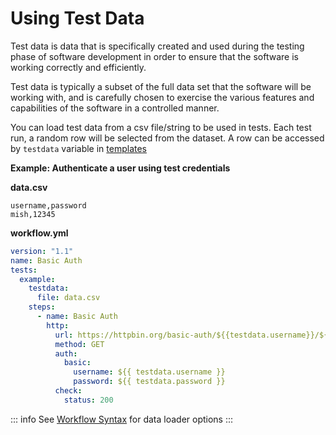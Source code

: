 # Using Test Data

Test data is data that is specifically created and used during the testing phase of software development in order to ensure that the software is working correctly and efficiently.

Test data is typically a subset of the full data set that the software will be working with, and is carefully chosen to exercise the various features and capabilities of the software in a controlled manner.

You can load test data from a csv file/string to be used in tests. Each test run, a random row will be selected from the dataset. A row can be accessed by `testdata` variable in [templates](/reference/templating)

**Example: Authenticate a user using test credentials**

**data.csv**

```
username,password
mish,12345
```

**workflow.yml**

```yaml
version: "1.1"
name: Basic Auth
tests:
  example:
    testdata:
      file: data.csv
    steps:
      - name: Basic Auth
        http:
          url: https://httpbin.org/basic-auth/${{testdata.username}}/${{testdata.password}}
          method: GET
          auth:
            basic:
              username: ${{ testdata.username }}
              password: ${{ testdata.password }}
          check:
            status: 200
```

::: info
See [Workflow Syntax](/reference/workflow-syntax#tests-test-testdata-options) for data loader options
:::
